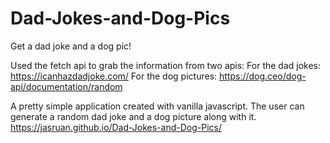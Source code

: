 # Dad-Jokes-and-Dog-Pics
Get a dad joke and a dog pic! 

Used the fetch api to grab the information from two apis: 
For the dad jokes:
https://icanhazdadjoke.com/
For the dog pictures:
https://dog.ceo/dog-api/documentation/random

A pretty simple application created with vanilla javascript. The user can generate a random dad joke and a dog picture along with it.
https://jasruan.github.io/Dad-Jokes-and-Dog-Pics/
